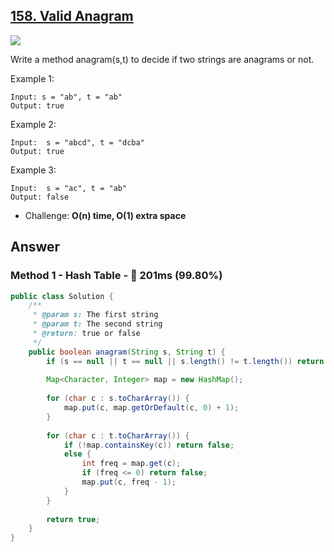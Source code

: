 ## [158. Valid Anagram](https://www.lintcode.com/problem/valid-anagram/description?_from=ladder&&fromId=14)

![](https://github.com/weltond/DataStructure/blob/master/medium.PNG)

Write a method anagram(s,t) to decide if two strings are anagrams or not.

Example 1:

```
Input: s = "ab", t = "ab"
Output: true
```

Example 2:

```
Input:  s = "abcd", t = "dcba"
Output: true
```

Example 3:

```
Input:  s = "ac", t = "ab"
Output: false
```

- Challenge: **O(n) time, O(1) extra space**

## Answer
### Method 1 - Hash Table - :rocket: 201ms (99.80%)

```java
public class Solution {
    /**
     * @param s: The first string
     * @param t: The second string
     * @return: true or false
     */
    public boolean anagram(String s, String t) {
        if (s == null || t == null || s.length() != t.length()) return false;
        
        Map<Character, Integer> map = new HashMap();
        
        for (char c : s.toCharArray()) {
            map.put(c, map.getOrDefault(c, 0) + 1);
        }
        
        for (char c : t.toCharArray()) {
            if (!map.containsKey(c)) return false;
            else {
                int freq = map.get(c);
                if (freq <= 0) return false;
                map.put(c, freq - 1);
            }
        }
        
        return true;
    }
}
```

